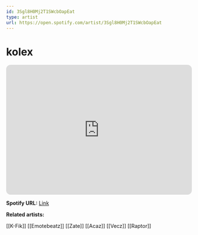 ```yaml
---
id: 3Sgl8H0Mj2T1SWcbOapEat
type: artist
url: https://open.spotify.com/artist/3Sgl8H0Mj2T1SWcbOapEat
---
```

# kolex

<iframe style="border-radius:12px" src="https://open.spotify.com/embed/artist/3Sgl8H0Mj2T1SWcbOapEat" width="100%" height="352" frameBorder="0" allowfullscreen="" allow="autoplay; clipboard-write; encrypted-media; fullscreen; picture-in-picture" loading="lazy"></iframe>

**Spotify URL:** [Link](https://open.spotify.com/artist/3Sgl8H0Mj2T1SWcbOapEat)

**Related artists:**

[[K-Fik]]
[[Emotebeatz]]
[[Zate]]
[[Acaz]]
[[Vecz]]
[[Raptor]]
